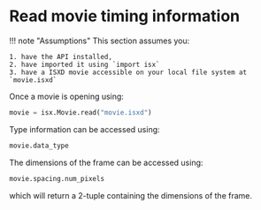 # Read movie timing information

!!! note "Assumptions"
    This section assumes you: 

    1. have the API installed, 
    2. have imported it using `import isx` 
    3. have a ISXD movie accessible on your local file system at `movie.isxd`

Once a movie is opening using:


```python
movie = isx.Movie.read("movie.isxd")
```

Type information can be accessed using:

```python
movie.data_type
```

The dimensions of the frame can be accessed using:

```python
movie.spacing.num_pixels
```

which will return a 2-tuple containing the dimensions of the frame.